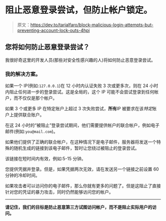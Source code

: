 # 阻止恶意登录尝试，但防止帐户锁定。

> 原文：<https://dev.to/tarialfaro/block-malicious-login-attempts-but-preventing-account-lock-outs-4hpi>

## 您将如何防止恶意登录尝试？

我很好奇这里的开发人员(那些对安全性感兴趣的人)将如何防止恶意登录尝试。

### 我的解决方案。

如果一个 IP(例如:`127.0.0.1`)在 12 小时内认证失败 3 次或更多次，则在 24 小时内阻止任何进一步的登录尝试。这是全局的，这个 IP 可能不会尝试登录到任何帐户，而不仅仅是那个帐户。

如果 3 个或更多 IP 在特定账户上超过 3 次失败尝试，**所有**IP 被要求在该*特定*账户上提供联合账户。

在这 24 小时的“被阻止”登录尝试期间，他们需要提供帐户的联合帐户，例如电子邮件(例如:`you@mail.com`)。

如果他们提供了正确的联合帐户，在这种情况下是电子邮件，服务器将发送一个特殊的随机生成的链接到该电子邮件，暂时让您绕过被阻止的登录尝试。

该链接在短时间内有效，例如:5-15 分钟。

您提供凭据并登录。但是，如果凭据两次无效，请在发送另一个链接之前设置 60 分钟的冷却时间。

如果攻击者可以访问你的电子邮件，那么你就有更多的问题了。但是这阻止了直接针对您的凭证的暴力攻击，同时仍然能够访问您的帐户。

* * *

**请记住，我们的目标是防止恶意第三方试图访问帐户，而不是阻止实际用户的访问。**